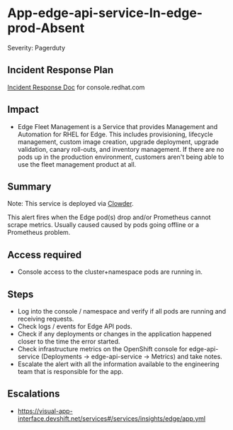# App-edge-api-service-In-edge-prod-Absent

Severity: Pagerduty

## Incident Response Plan

 [Incident Response Doc](https://docs.google.com/document/d/1AyEQnL4B11w7zXwum8Boty2IipMIxoFw1ri1UZB6xJE) for console.redhat.com

## Impact

- Edge Fleet Management is a Service that provides Management and Automation for RHEL for Edge. This includes provisioning, lifecycle management, custom image creation, upgrade deployment, upgrade validation, canary roll-outs, and inventory management. If there are no pods up in the production environment, customers aren't being able to use the fleet management product at all.

## Summary

Note:  This service is deployed via [Clowder](https://gitlab.cee.redhat.com/service/app-interface/-/blob/master/docs/console.redhat.com/app-sops/clowder/clowder.rst).

This alert fires when the Edge pod(s) drop and/or Prometheus cannot scrape metrics.
Usually caused caused by pods going offline or a Prometheus problem.

## Access required

- Console access to the cluster+namespace pods are running in.

## Steps

- Log into the console / namespace and verify if all pods are running and receiving requests.
- Check logs / events for Edge API pods.
- Check if any deployments or changes in the application happened closer to the time the error started.
- Check infrastructure metrics on the OpenShift console for edge-api-service (Deployments -> edge-api-service -> Metrics) and take notes.
- Escalate the alert with all the information available to the engineering team that is responsible for the app.

## Escalations

- <https://visual-app-interface.devshift.net/services#/services/insights/edge/app.yml>
